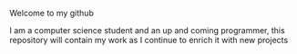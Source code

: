 Welcome to my github

I am a computer science student and an up and coming programmer, this repository will contain my work as I continue to enrich it with new projects
